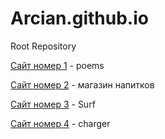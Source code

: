 # Arcian.github.io
Root Repository
  
  [Сайт номер 1](Arcian.github.io/WOODER/ "D") - poems
  
  [Сайт номер 2](Arcian.github.io/tannergoods/ "B") - магазин напитков
   
  [Сайт номер 3](Arcian.github.io/Surf/ "D") - Surf

  [Сайт номер 4](Arcian.github.io/ChargerCustoms/ "D") - charger
